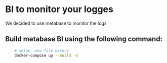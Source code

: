 # BI to monitor your logges
We decided to use metabase to monitor the logs

## Build metabase BI using the following command:
```bash
    # setup .env file before
    docker-compose up --build -d
```

